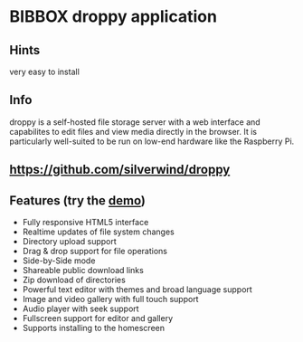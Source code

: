 # BIBBOX droppy application

## Hints

very easy to install

## Info

droppy is a self-hosted file storage server with a web interface and capabilites to edit files and view media directly in the browser. It is particularly well-suited to be run on low-end hardware like the Raspberry Pi.

## https://github.com/silverwind/droppy
## Features (try the <a target="_blank" href="https://droppy.silverwind.io">demo</a>)
* Fully responsive HTML5 interface
* Realtime updates of file system changes
* Directory upload support
* Drag & drop support for file operations
* Side-by-Side mode
* Shareable public download links
* Zip download of directories
* Powerful text editor with themes and broad language support
* Image and video gallery with full touch support
* Audio player with seek support
* Fullscreen support for editor and gallery
* Supports installing to the homescreen